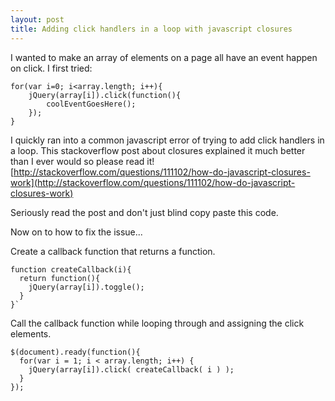 ```yaml
---
layout: post
title: Adding click handlers in a loop with javascript closures
---
```

I wanted to make an array of elements on a page all have an event happen on click. 
I first tried:



```
for(var i=0; i<array.length; i++){
	jQuery(array[i]).click(function(){
		coolEventGoesHere();
	});
}
```



I quickly ran into a common javascript error of trying to add click handlers in a loop. 
This stackoverflow post about closures explained it much better than I ever would so please read it!
[http://stackoverflow.com/questions/111102/how-do-javascript-closures-work](http://stackoverflow.com/questions/111102/how-do-javascript-closures-work)

Seriously read the post and don't just blind copy paste this code. 

Now on to how to fix the issue...

Create a callback function that returns a function. 



```
function createCallback(i){
  return function(){
    jQuery(array[i]).toggle();
  }
}`
```


Call the callback function while looping through and assigning the click elements. 


```
$(document).ready(function(){
  for(var i = 1; i < array.length; i++) {
    jQuery(array[i]).click( createCallback( i ) );
  }
});
```



